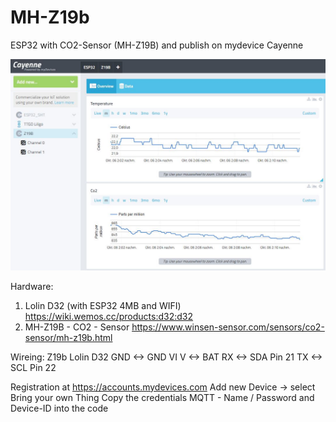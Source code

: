 # MH-Z19b
ESP32 with CO2-Sensor (MH-Z19B) and publish on mydevice Cayenne

![Setup](/Cayenne_Reporting.jpg)

Hardware:
1) Lolin D32 (with ESP32 4MB and WIFI)      https://wiki.wemos.cc/products:d32:d32
2) MH-Z19B - CO2 - Sensor                   https://www.winsen-sensor.com/sensors/co2-sensor/mh-z19b.html

Wireing:
Z19b        Lolin D32
GND   <->   GND
VI V   <->   BAT
RX    <->   SDA Pin 21
TX    <->   SCL Pin 22

Registration at https://accounts.mydevices.com 
Add new Device -> select Bring your own Thing
Copy the credentials MQTT - Name / Password and Device-ID into the code
